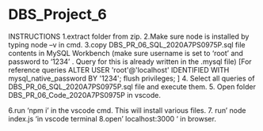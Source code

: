 # DBS_Project_6
INSTRUCTIONS
1.extract folder from zip.
2.Make sure node is installed by typing node –v in cmd.
3.copy  DBS_PR_06_SQL_2020A7PS0975P.sql file contents in MySQL Workbench (make sure username is set to ‘root’ and password to ‘1234’ . Query for this is already written in the .mysql file)
[For reference queries
ALTER USER 'root'@'localhost' IDENTIFIED WITH mysql_native_password BY '1234';
flush privileges;
]
4. Select all queries of DBS_PR_06_SQL_2020A7PS0975P.sql file and execute them. 
5. Open folder DBS_PR_06_Code_2020A7PS0975P  in vscode.
 
6.run ‘npm i’ in the vscode cmd. This will install various files.
7. run’ node index.js ‘in vscode terminal
8.open’ localhost:3000 ‘ in browser.
